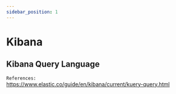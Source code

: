 ```yaml
---
sidebar_position: 1
---
```


# Kibana

## Kibana Query Language


`References:`     
https://www.elastic.co/guide/en/kibana/current/kuery-query.html     





